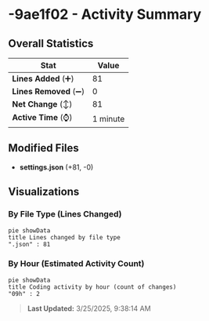 # -9ae1f02 - Activity Summary 

## Overall Statistics

| Stat                   | Value                                                             |
| ---------------------- | ----------------------------------------------------------------- |
| **Lines Added** (➕)   | 81                                          |
| **Lines Removed** (➖) | 0                                        |
| **Net Change** (↕)    | 81                |
| **Active Time** (⌚)   | 1 minute |


## Modified Files
- **settings.json** (+81, -0)

## Visualizations

### By File Type (Lines Changed)

```mermaid
pie showData
title Lines changed by file type
".json" : 81
```

### By Hour (Estimated Activity Count)

```mermaid
pie showData
title Coding activity by hour (count of changes)
"09h" : 2
```


> **Last Updated:** 3/25/2025, 9:38:14 AM